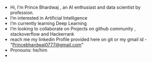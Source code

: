 - Hi, I’m Prince Bhardwaj , an AI enthusiast and data scientist by profession. 
- I’m interested in Artificial Intelligence
- I’m currently learning Deep Learning
- I’m looking to collaborate on Projects on github community , stackoverflow and Hackerrank
- reach me my linkedin Profile provided here on git or my gmail id  - "Princebhardwaj0777@gmail.com"
- Pronouns: he/him
- 

<!---
princeAnalytics/princeAnalytics is a ✨ special ✨ repository because its `README.md` (this file) appears on your GitHub profile.
You can click the Preview link to take a look at your changes.
--->
